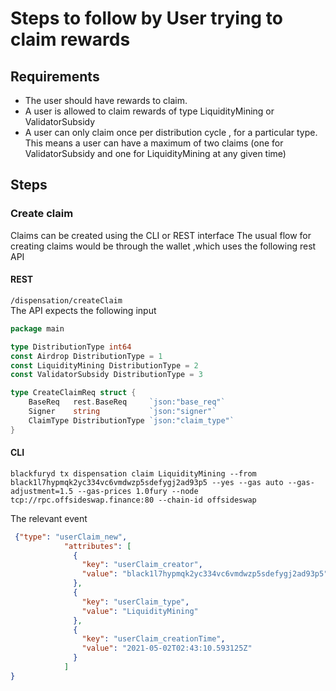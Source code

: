 # Steps to follow by User trying to claim rewards

## Requirements
- The user should have rewards to claim.
- A user is allowed to claim rewards of type LiquidityMining or ValidatorSubsidy
- A user can only claim once per distribution cycle , for a particular type. This means a user can have a maximum of two claims (one for ValidatorSubsidy and one for LiquidityMining at any given time)

## Steps
### Create claim
Claims can be created using the CLI or REST interface 
The usual flow for creating claims would be through the wallet ,which uses the following rest API
#### REST
```/dispensation/createClaim```  
The API expects the following input
```go
package main

type DistributionType int64
const Airdrop DistributionType = 1
const LiquidityMining DistributionType = 2
const ValidatorSubsidy DistributionType = 3

type CreateClaimReq struct {
	BaseReq   rest.BaseReq     `json:"base_req"`
	Signer    string           `json:"signer"`
	ClaimType DistributionType `json:"claim_type"`   
}
```


#### CLI
```shell
blackfuryd tx dispensation claim LiquidityMining --from black1l7hypmqk2yc334vc6vmdwzp5sdefygj2ad93p5 --yes --gas auto --gas-adjustment=1.5 --gas-prices 1.0fury --node tcp://rpc.offsideswap.finance:80 --chain-id offsideswap
```

The relevant event 
```json
 {"type": "userClaim_new",
            "attributes": [
              {
                "key": "userClaim_creator",
                "value": "black1l7hypmqk2yc334vc6vmdwzp5sdefygj2ad93p5"
              },
              {
                "key": "userClaim_type",
                "value": "LiquidityMining"
              },
              {
                "key": "userClaim_creationTime",
                "value": "2021-05-02T02:43:10.593125Z"
              }
            ]
}

```